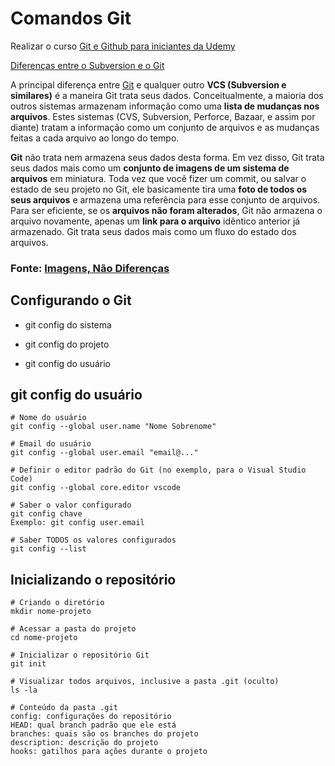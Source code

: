 # Comandos Git

Realizar o curso [Git e Github para iniciantes da Udemy](https://www.udemy.com/course/git-e-github-para-iniciantes/)

[Diferenças entre o Subversion e o Git
](https://help.github.com/pt/github/importing-your-projects-to-github/what-are-the-differences-between-subversion-and-git)

A principal diferença entre [Git](https://git-scm.com/) e qualquer outro **VCS (Subversion e similares)** é a maneira Git trata seus dados. Conceitualmente, a maioria dos outros sistemas armazenam informação como uma **lista de mudanças nos arquivos**. Estes sistemas (CVS, Subversion, Perforce, Bazaar, e assim por diante) tratam a informação como um conjunto de arquivos e as mudanças feitas a cada arquivo ao longo do tempo.

**Git** não trata nem armazena seus dados desta forma. Em vez disso, Git trata seus dados mais como um **conjunto de imagens de um sistema de arquivos** em miniatura. Toda vez que você fizer um commit, ou salvar o estado de seu projeto no Git, ele basicamente tira uma **foto de todos os seus arquivos** e armazena uma referência para esse conjunto de arquivos. Para ser eficiente, se os **arquivos não foram alterados**, Git não armazena o arquivo novamente, apenas um **link para o arquivo** idêntico anterior já armazenado. Git trata seus dados mais como um fluxo do estado dos arquivos.

### Fonte: [Imagens, Não Diferenças](https://git-scm.com/book/pt-br/v2/Come%C3%A7ando-O-B%C3%A1sico-do-Git)

## Configurando o Git

 - git config do sistema

 - git config do projeto

 - git config do usuário

 ## git config do usuário

    # Nome do usuário
    git config --global user.name "Nome Sobrenome"

    # Email do usuário
    git config --global user.email "email@..."

    # Definir o editor padrão do Git (no exemplo, para o Visual Studio Code)
    git config --global core.editor vscode

    # Saber o valor configurado
    git config chave
    Exemplo: git config user.email

    # Saber TODOS os valores configurados
    git config --list

## Inicializando o repositório

    # Criando o diretório
    mkdir nome-projeto

    # Acessar a pasta do projeto
    cd nome-projeto 

    # Inicializar o repositório Git
    git init

    # Visualizar todos arquivos, inclusive a pasta .git (oculto)
    ls -la

    # Conteúdo da pasta .git
    config: configurações do repositório
    HEAD: qual branch padrão que ele está
    branches: quais são os branches do projeto
    description: descrição do projeto
    hooks: gatilhos para ações durante o projeto



    







